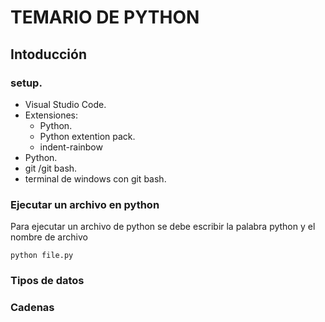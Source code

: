 # TEMARIO DE PYTHON

## Intoducción
### setup.
- Visual Studio Code.
- Extensiones:
    - Python.
    - Python extention pack.
    - indent-rainbow
- Python.
- git /git bash.
- terminal de windows con git bash.

### Ejecutar un archivo en python
Para ejecutar un archivo de python se debe escribir la palabra python y el nombre de archivo

````
python file.py
````
### Tipos de datos

### Cadenas 
